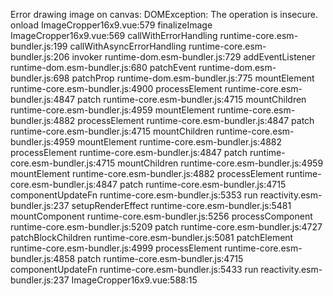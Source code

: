 Error drawing image on canvas: DOMException: The operation is insecure.
    onload ImageCropper16x9.vue:579
    finalizeImage ImageCropper16x9.vue:569
    callWithErrorHandling runtime-core.esm-bundler.js:199
    callWithAsyncErrorHandling runtime-core.esm-bundler.js:206
    invoker runtime-dom.esm-bundler.js:729
    addEventListener runtime-dom.esm-bundler.js:680
    patchEvent runtime-dom.esm-bundler.js:698
    patchProp runtime-dom.esm-bundler.js:775
    mountElement runtime-core.esm-bundler.js:4900
    processElement runtime-core.esm-bundler.js:4847
    patch runtime-core.esm-bundler.js:4715
    mountChildren runtime-core.esm-bundler.js:4959
    mountElement runtime-core.esm-bundler.js:4882
    processElement runtime-core.esm-bundler.js:4847
    patch runtime-core.esm-bundler.js:4715
    mountChildren runtime-core.esm-bundler.js:4959
    mountElement runtime-core.esm-bundler.js:4882
    processElement runtime-core.esm-bundler.js:4847
    patch runtime-core.esm-bundler.js:4715
    mountChildren runtime-core.esm-bundler.js:4959
    mountElement runtime-core.esm-bundler.js:4882
    processElement runtime-core.esm-bundler.js:4847
    patch runtime-core.esm-bundler.js:4715
    componentUpdateFn runtime-core.esm-bundler.js:5353
    run reactivity.esm-bundler.js:237
    setupRenderEffect runtime-core.esm-bundler.js:5481
    mountComponent runtime-core.esm-bundler.js:5256
    processComponent runtime-core.esm-bundler.js:5209
    patch runtime-core.esm-bundler.js:4727
    patchBlockChildren runtime-core.esm-bundler.js:5081
    patchElement runtime-core.esm-bundler.js:4999
    processElement runtime-core.esm-bundler.js:4858
    patch runtime-core.esm-bundler.js:4715
    componentUpdateFn runtime-core.esm-bundler.js:5433
    run reactivity.esm-bundler.js:237
ImageCropper16x9.vue:588:15
